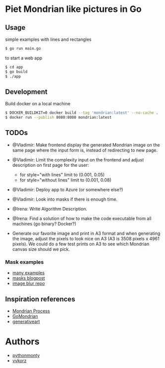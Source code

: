 # Piet Mondrian like pictures in Go

## Usage

simple examples with lines and rectangles

```bash
$ go run main.go
```

to start a web app

```bash
$ cd app
$ go build
$ ./app
```

## Development

Build docker on a local machine

```bash
$ DOCKER_BUILDKIT=0 docker build --tag 'mondrian:latest' --no-cache .
$ docker run --publish 8080:8080 mondrian:latest
```



## TODOs

- @Vladimir: Make frontend display the generated Mondrian image on the same page where the input form is, instead of redirecting to new page.
- @Vladimir: Limit the complexity input on the frontend and adjust description on first page for the user:
  - for style="with lines" limit to (0.001, 0.05)
  - for style="without lines" limit to (0.001, 0.08)
- @Vladimir: Deploy app to Azure (or somewhere else?)
- @Vladimir: Look into masks if there is enough time.
- @Irena: Write Algorithm Description.
- @Irena: Find a solution of how to make the code executable from all machines (go binary? Docker?)

- Generate our favorite image and print in A3 format and when generating the image, adjust the pixels to look nice on A3 (A3 is 3508 pixels x 4961 pixels).
    We could do a few test prints on A3 to see which Mondrian canvas size should we pick.

### Mask examples

- [many examples](https://golang.hotexamples.com/examples/image.draw/-/DrawMask/golang-drawmask-function-examples.html)
- [masks blogpost](https://medium.com/@damithadayananda/image-processing-with-golang-8f20d2d243a2)
- [image blur repo](https://github.com/brunocramos/go-image-blur/blob/master/image-blur.go)


## Inspiration references

- [Mondrian Process](https://citeseerx.ist.psu.edu/viewdoc/download?doi=10.1.1.564.8410&rep=rep1&type=pdf)
- [GoMondrian](https://github.com/8lall0/GoMondrian)
- [generativeart](https://github.com/jdxyw/generativeart)

# Authors

- [pythonmonty](https://github.com/pythonmonty)
- [vvkorz](https://github.com/vvkorz)